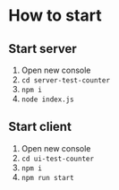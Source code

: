 # How to start

## Start server
1. Open new console
2. `cd server-test-counter`
3. `npm i`
4. `node index.js`

## Start client
1. Open new console
2. `cd ui-test-counter`
3. `npm i`
4. `npm run start`
